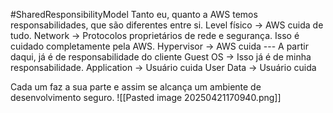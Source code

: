 #SharedResponsibilityModel
Tanto eu, quanto a AWS temos responsabilidades, que são diferentes entre si. 
Level físico -> AWS cuida de tudo. 
Network -> Protocolos proprietários de rede e segurança. Isso é cuidado completamente pela AWS. 
Hypervisor -> AWS cuida 
--- A partir daqui, já é de responsabilidade do cliente
Guest OS -> Isso já é de minha responsabilidade. 
Application -> Usuário cuida
User Data -> Usuário cuida

Cada um faz a sua parte e assim se alcança um ambiente de desenvolvimento seguro.
![[Pasted image 20250421170940.png]]